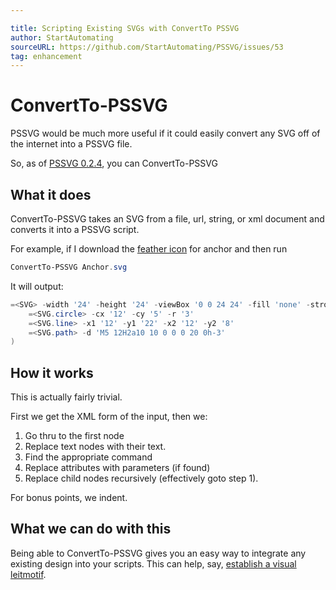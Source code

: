 ```yaml
---

title: Scripting Existing SVGs with ConvertTo PSSVG
author: StartAutomating
sourceURL: https://github.com/StartAutomating/PSSVG/issues/53
tag: enhancement
---
```

# ConvertTo-PSSVG 

PSSVG would be much more useful if it could easily convert any SVG off of the internet into a PSSVG file.

So, as of [PSSVG 0.2.4](https://pssvg.start-automating.com/2022/10/14/PSSVG-0.2.4/), you can ConvertTo-PSSVG

## What it does

ConvertTo-PSSVG takes an SVG from a file, url, string, or xml document and converts it into a PSSVG script.

For example, if I download the [feather icon](https://feathericons.com) for anchor and then run

~~~PowerShell
ConvertTo-PSSVG Anchor.svg
~~~

It will output:

~~~PowerShell
=<SVG> -width '24' -height '24' -viewBox '0 0 24 24' -fill 'none' -stroke 'currentColor' -strokewidth '2' -strokelinecap 'round' -strokelinejoin 'round' -class 'feather feather-anchor' -Content @(
    =<SVG.circle> -cx '12' -cy '5' -r '3'
    =<SVG.line> -x1 '12' -y1 '22' -x2 '12' -y2 '8'
    =<SVG.path> -d 'M5 12H2a10 10 0 0 0 20 0h-3'
)
~~~

## How it works

This is actually fairly trivial.  

First we get the XML form of the input, then we:

1. Go thru to the first node
2. Replace text nodes with their text.
3. Find the appropriate command
4. Replace attributes with parameters (if found)
5. Replace child nodes recursively (effectively goto step 1).

For bonus points, we indent.

## What we can do with this

Being able to ConvertTo-PSSVG gives you an easy way to integrate any existing design into your scripts.  This can help, say, [establish a visual leitmotif](https://pssvg.start-automating.com/2022/10/07/Making-a-Visual-Leitmotif-for-PowerShell-with-PSSVG/).  
